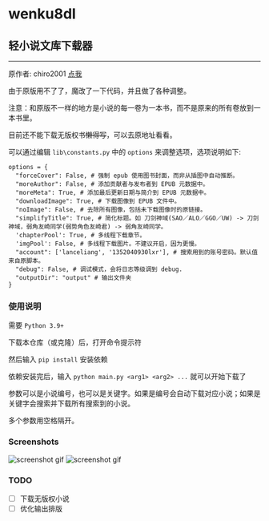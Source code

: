 # wenku8dl
## 轻小说文库下载器
---

原作者: chiro2001 [点我](https://github.com/chiro2001/Wenku8ToEpub)

由于原版用不了了，魔改了一下代码，并且做了各种调整。

注意：和原版不一样的地方是小说的每一卷为一本书，而不是原来的所有卷放到一本书里。

目前还不能下载无版权书~~懒得写~~，可以去原地址看看。

可以通过编辑 `lib\constants.py` 中的 `options` 来调整选项，选项说明如下:
```python3
options = {
  "forceCover": False, # 强制 epub 使用图书封面，而非从插图中自动推断。
  "moreAuthor": False, # 添加贡献者与发布者到 EPUB 元数据中。
  "moreMeta": True, # 添加最后更新日期与简介到 EPUB 元数据中。
  "downloadImage": True, # 下载图像到 EPUB 文件中。
  "noImage": False, # 去除所有图像，包括未下载图像时的原链接。
  "simplifyTitle": True, # 简化标题。如 刀剑神域(SAO／ALO／GGO／UW) -> 刀剑神域，弱角友崎同学(弱势角色友崎君) -> 弱角友崎同学。
  'chapterPool': True, # 多线程下载章节。
  'imgPool': False, # 多线程下载图片。不建议开启，因为更慢。 
  "account": ['lanceliang', '1352040930lxr'], # 搜索用到的账号密码。默认值来自原脚本。
  "debug": False, # 调试模式，会将日志等级调到 debug.
  "outputDir": "output" # 输出文件夹
}
```

### 使用说明
需要 `Python 3.9+`

下载本仓库（或克隆）后，打开命令提示符

然后输入 `pip install` 安装依赖

依赖安装完后，输入 `python main.py <arg1> <arg2> ...` 就可以开始下载了

参数可以是小说编号，也可以是关键字。如果是编号会自动下载对应小说；如果是关键字会搜索并下载所有搜索到的小说。

多个参数用空格隔开。

### Screenshots
![screenshot gif](https://proj.imchinanb.xyz/wk8o.gif)
![screenshot gif](https://proj.imchinanb.xyz/epub.gif)

### TODO
- [ ] 下载无版权小说
- [ ] 优化输出排版
